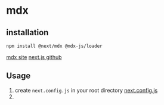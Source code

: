 # mdx

## installation

```
npm install @next/mdx @mdx-js/loader
```

[mdx site](https://mdxjs.com/getting-started/next)
[next.js github](https://github.com/vercel/next.js/tree/canary/packages/next-mdx)

## Usage

1. create `next.config.js` in your root directory
   [next.config.js](https://nextjs.org/docs/api-reference/next.config.js/introduction)
2.
